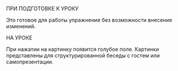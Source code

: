 ПРИ ПОДГОТОВКЕ К УРОКУ

Это готовое для работы упражнение без возможности внесения изменений.

НА УРOКЕ 

При нажатии на картинку появится голубое поле. Картинки представлены для структурированной беседы с гостем или самопрезентации. 


